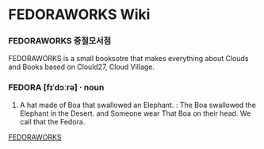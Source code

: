 # FEDORAWORKS Wiki


### FEDORAWORKS 중절모서점
FEDORAWORKS is a small booksotre that makes everything about Clouds and Books based on Clould27, Cloud Village.

### FEDORA [fɪˈdɔːrə] · noun
1. A hat made of Boa that swallowed an Elephant. : The Boa swallowed the Elephant in the Desert. and Someone wear That Boa on their head. We call that the Fedora.

<a href="https://www.notion.so/fedoraworks/FEDORAWORKS-13e570c4139343ef9d531fa7f25f617c">FEDORAWORKS</a>
